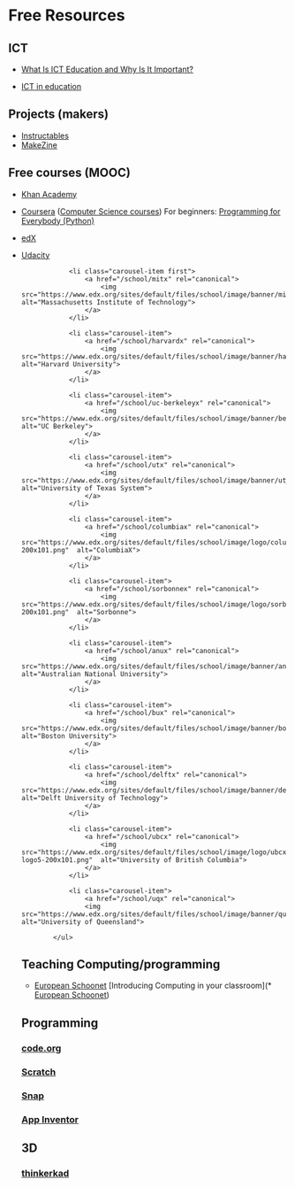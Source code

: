   # Free Resources

## ICT

* [
What Is ICT Education and Why Is It Important?](http://www.mpict.org/ict_education_defined_importance.html)

* [ICT in education](https://en.wikibooks.org/wiki/ICT_in_Education)

## Projects (makers)

* [Instructables](http://instructables.com)
* [MakeZine](http://makezine.com)

## Free courses (MOOC)

* [Khan Academy](https://www.khanacademy.org/)
* [Coursera](https://www.coursera.org) ([Computer Science courses](https://www.coursera.org/browse/computer-science?languages=en))
    For beginners: [Programming for Everybody (Python)](https://class.coursera.org/pythonlearn-003)

* [edX](https://www.edx.org/)

* [Udacity](https://www.udacity.com/)

<ul class="carousel-list">

                <li class="carousel-item first">
                    <a href="/school/mitx" rel="canonical">
                        <img src="https://www.edx.org/sites/default/files/school/image/banner/mit_logo_200x101_0.png"  alt="Massachusetts Institute of Technology">
                    </a>
                </li>

                <li class="carousel-item">
                    <a href="/school/harvardx" rel="canonical">
                        <img src="https://www.edx.org/sites/default/files/school/image/banner/harvard_logo_200x101_0.png"  alt="Harvard University">
                    </a>
                </li>

                <li class="carousel-item">
                    <a href="/school/uc-berkeleyx" rel="canonical">
                        <img src="https://www.edx.org/sites/default/files/school/image/banner/berkeley_logo_200x101_0.png"  alt="UC Berkeley">
                    </a>
                </li>

                <li class="carousel-item">
                    <a href="/school/utx" rel="canonical">
                        <img src="https://www.edx.org/sites/default/files/school/image/banner/ut_logo_200x101_0.png"  alt="University of Texas System">
                    </a>
                </li>

                <li class="carousel-item">
                    <a href="/school/columbiax" rel="canonical">
                        <img src="https://www.edx.org/sites/default/files/school/image/logo/columbia-200x101.png"  alt="ColumbiaX">
                    </a>
                </li>

                <li class="carousel-item">
                    <a href="/school/sorbonnex" rel="canonical">
                        <img src="https://www.edx.org/sites/default/files/school/image/logo/sorbonne-200x101.png"  alt="Sorbonne">
                    </a>
                </li>

                <li class="carousel-item">
                    <a href="/school/anux" rel="canonical">
                        <img src="https://www.edx.org/sites/default/files/school/image/banner/anu_logo_200x101_0.png"  alt="Australian National University">
                    </a>
                </li>

                <li class="carousel-item">
                    <a href="/school/bux" rel="canonical">
                        <img src="https://www.edx.org/sites/default/files/school/image/banner/boston_logo_200x101_0_0.png"  alt="Boston University">
                    </a>
                </li>

                <li class="carousel-item">
                    <a href="/school/delftx" rel="canonical">
                        <img src="https://www.edx.org/sites/default/files/school/image/banner/delft_logo_200x101_0.png"  alt="Delft University of Technology">
                    </a>
                </li>

                <li class="carousel-item">
                    <a href="/school/ubcx" rel="canonical">
                        <img src="https://www.edx.org/sites/default/files/school/image/logo/ubcx-logo5-200x101.png"  alt="University of British Columbia">
                    </a>
                </li>

                <li class="carousel-item">
                    <a href="/school/uqx" rel="canonical">
                    <img src="https://www.edx.org/sites/default/files/school/image/banner/queensland_logo_200x101_0_0.png"  alt="University of Queensland">

            </ul>


## Teaching Computing/programming

* [European Schoonet](http://www.europeanschoolnetacademy.eu) [Introducing Computing in your classroom](* [European Schoonet](http://www.europeanschoolnetacademy.eu/web/introducing-computing-in-your-classroom))

## Programming

### [code.org](http://code.org)

### [Scratch](https://scratch.mit.edu/projects/editor/)
### [Snap](http://snap.berkeley.edu/snapsource/snap.html)
### [App Inventor](http://ai2.appinventor.mit.edu/#4847958752231424)

## 3D

### [thinkerkad](https://www.tinkercad.com/)
